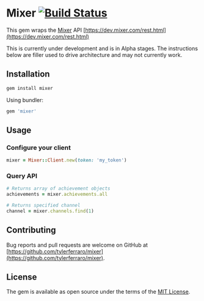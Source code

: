 # Mixer [![Build Status](https://travis-ci.org/tylerferraro/mixer.svg?branch=master)](https://travis-ci.org/tylerferraro/mixer)

This gem wraps the [Mixer](https://mixer.com) API [https://dev.mixer.com/rest.html](https://dev.mixer.com/rest.html)

This is currently under development and is in Alpha stages. The instructions below are filler used to drive architecture and may not currently work.

## Installation

```ruby
gem install mixer
```

Using bundler:

```ruby
gem 'mixer'
```

## Usage

### Configure your client

```ruby
mixer = Mixer::Client.new(token: 'my_token')
```

### Query API

```ruby
# Returns array of achievement objects
achievements = mixer.achievements.all

# Returns specified channel
channel = mixer.channels.find(1)
```

## Contributing

Bug reports and pull requests are welcome on GitHub at [https://github.com/tylerferraro/mixer](https://github.com/tylerferraro/mixer).

## License

The gem is available as open source under the terms of the [MIT License](https://opensource.org/licenses/MIT).
